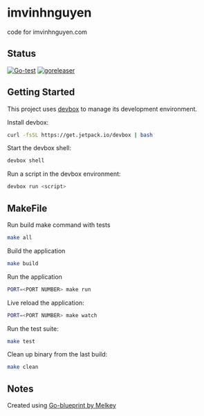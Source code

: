 # imvinhnguyen

code for imvinhnguyen.com

## Status

[![Go-test](https://github.com/sudovinh/imvinhnguyen/actions/workflows/go-test.yml/badge.svg)](https://github.com/sudovinh/imvinhnguyen/actions/workflows/go-test.yml)
[![goreleaser](https://github.com/sudovinh/imvinhnguyen/actions/workflows/release.yml/badge.svg)](https://github.com/sudovinh/imvinhnguyen/actions/workflows/release.yml)

## Getting Started

This project uses [devbox](https://github.com/jetify-com/devbox) to manage its development environment.

Install devbox:

```sh
curl -fsSL https://get.jetpack.io/devbox | bash
```

Start the devbox shell:

```sh
devbox shell
```

Run a script in the devbox environment:

```sh
devbox run <script>
```

## MakeFile

Run build make command with tests

```bash
make all
```

Build the application

```bash
make build
```

Run the application

```bash
PORT=<PORT NUMBER> make run
```

Live reload the application:

```bash
PORT=<PORT NUMBER> make watch
```

Run the test suite:

```bash
make test
```

Clean up binary from the last build:

```bash
make clean
```

## Notes

Created using [Go-blueprint by Melkey](https://github.com/Melkeydev/go-blueprint)
